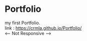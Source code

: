 # Portfolio
my first Portfolio. <br />
link : https://crmla.github.io/Portfolio/ <br />
 <-- Not Responsive --> 
